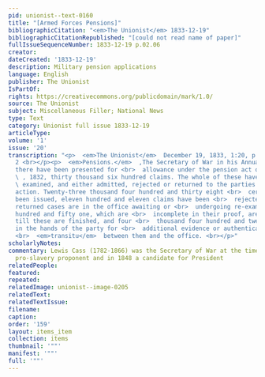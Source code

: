 ```yaml
---
pid: unionist--text-0160
title: "[Armed Forces Pensions]"
bibliographicCitation: "<em>The Unionist</em> 1833-12-19"
bibliographicCitationRepublished: "[could not read name of paper]"
fullIssueSequenceNumber: 1833-12-19 p.02.06
creator: 
dateCreated: '1833-12-19'
description: Military pension applications
language: English
publisher: The Unionist
IsPartOf: 
rights: https://creativecommons.org/publicdomain/mark/1.0/
source: The Unionist
subject: Miscellaneous Filler; National News
type: Text
category: Unionist full issue 1833-12-19
articleType: 
volume: '1'
issue: '20'
transcription: "<p>  <em>The Unionist</em>  December 19, 1833, 1:20, p. 2, column
  2 <br></p><p>  <em>Pensions.</em>  ‚The Secretary of War in his Annual Report, says
  there have been presented for <br>  allowance under the pension act of June 7<sup>th</sup>
  \ , 1832, thirty thousand six hundred claims. The whole of these have been <br>
  \ examined, and either admitted, rejected or returned to the parties for <br>  supplementary
  action. Twenty-three thousand four hundred and thirty eight <br>  certificates have
  been issued, eleven hundred and eleven claims have been <br>  rejected, three hundred
  returned cases are in the office awaiting or <br>  undergoing re-examination, thirteen
  hundred and fifty one, which are <br>  incomplete in their proof, are suspended
  till these are finished, and four <br>  thousand four hundred and twenty five are
  in the hands of the party for <br>  additional evidence or authentication, or in
  <br>  <em>transitu</em>  between them and the office. <br></p>"
scholarlyNotes: 
commentary: Lewis Cass (1782-1866) was the Secretary of War at the time. He was a
  pro-slavery proponent and in 1848 a candidate for President
relatedPeople: 
featured: 
repeated: 
relatedImage: unionist--image-0205
relatedText: 
relatedTextIssue: 
filename: 
caption: 
order: '159'
layout: items_item
collection: items
thumbnail: '""'
manifest: '""'
full: '""'
---
```

